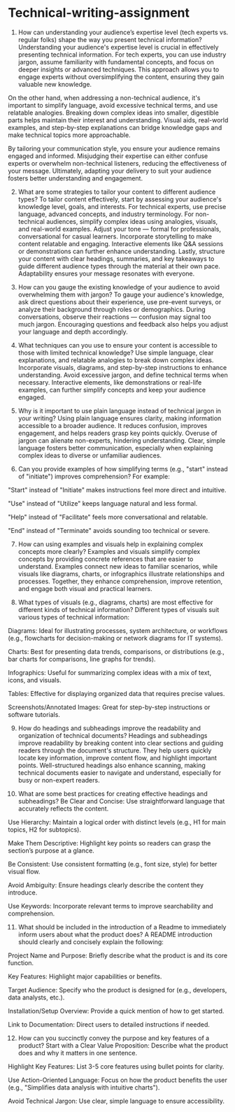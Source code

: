 # Technical-writing-assignment
1. How can understanding your audience’s expertise level (tech experts vs. regular folks) shape the way you present technical information?
Understanding your audience's expertise level is crucial in effectively presenting technical information. For tech experts, you can use industry jargon, assume familiarity with fundamental concepts, and focus on deeper insights or advanced techniques. This approach allows you to engage experts without oversimplifying the content, ensuring they gain valuable new knowledge.

On the other hand, when addressing a non-technical audience, it's important to simplify language, avoid excessive technical terms, and use relatable analogies. Breaking down complex ideas into smaller, digestible parts helps maintain their interest and understanding. Visual aids, real-world examples, and step-by-step explanations can bridge knowledge gaps and make technical topics more approachable.

By tailoring your communication style, you ensure your audience remains engaged and informed. Misjudging their expertise can either confuse experts or overwhelm non-technical listeners, reducing the effectiveness of your message. Ultimately, adapting your delivery to suit your audience fosters better understanding and engagement.

2. What are some strategies to tailor your content to different audience types?
To tailor content effectively, start by assessing your audience's knowledge level, goals, and interests. For technical experts, use precise language, advanced concepts, and industry terminology. For non-technical audiences, simplify complex ideas using analogies, visuals, and real-world examples. Adjust your tone — formal for professionals, conversational for casual learners. Incorporate storytelling to make content relatable and engaging. Interactive elements like Q&A sessions or demonstrations can further enhance understanding. Lastly, structure your content with clear headings, summaries, and key takeaways to guide different audience types through the material at their own pace. Adaptability ensures your message resonates with everyone.

3. How can you gauge the existing knowledge of your audience to avoid overwhelming them with jargon?
To gauge your audience's knowledge, ask direct questions about their experience, use pre-event surveys, or analyze their background through roles or demographics. During conversations, observe their reactions — confusion may signal too much jargon. Encouraging questions and feedback also helps you adjust your language and depth accordingly.

4. What techniques can you use to ensure your content is accessible to those with limited technical knowledge?
Use simple language, clear explanations, and relatable analogies to break down complex ideas. Incorporate visuals, diagrams, and step-by-step instructions to enhance understanding. Avoid excessive jargon, and define technical terms when necessary. Interactive elements, like demonstrations or real-life examples, can further simplify concepts and keep your audience engaged.

5. Why is it important to use plain language instead of technical jargon in your writing?
Using plain language ensures clarity, making information accessible to a broader audience. It reduces confusion, improves engagement, and helps readers grasp key points quickly. Overuse of jargon can alienate non-experts, hindering understanding. Clear, simple language fosters better communication, especially when explaining complex ideas to diverse or unfamiliar audiences.

6. Can you provide examples of how simplifying terms (e.g., "start" instead of "initiate") improves comprehension?
For example:

"Start" instead of "Initiate" makes instructions feel more direct and intuitive.

"Use" instead of "Utilize" keeps language natural and less formal.

"Help" instead of "Facilitate" feels more conversational and relatable.

"End" instead of "Terminate" avoids sounding too technical or severe.

7. How can using examples and visuals help in explaining complex concepts more clearly?
Examples and visuals simplify complex concepts by providing concrete references that are easier to understand. Examples connect new ideas to familiar scenarios, while visuals like diagrams, charts, or infographics illustrate relationships and processes. Together, they enhance comprehension, improve retention, and engage both visual and practical learners.

8. What types of visuals (e.g., diagrams, charts) are most effective for different kinds of technical information?
Different types of visuals suit various types of technical information:

Diagrams: Ideal for illustrating processes, system architecture, or workflows (e.g., flowcharts for decision-making or network diagrams for IT systems).

Charts: Best for presenting data trends, comparisons, or distributions (e.g., bar charts for comparisons, line graphs for trends).

Infographics: Useful for summarizing complex ideas with a mix of text, icons, and visuals.

Tables: Effective for displaying organized data that requires precise values.

Screenshots/Annotated Images: Great for step-by-step instructions or software tutorials.

9. How do headings and subheadings improve the readability and organization of technical documents?
Headings and subheadings improve readability by breaking content into clear sections and guiding readers through the document's structure. They help users quickly locate key information, improve content flow, and highlight important points. Well-structured headings also enhance scanning, making technical documents easier to navigate and understand, especially for busy or non-expert readers.

10. What are some best practices for creating effective headings and subheadings?
Be Clear and Concise: Use straightforward language that accurately reflects the content.

Use Hierarchy: Maintain a logical order with distinct levels (e.g., H1 for main topics, H2 for subtopics).

Make Them Descriptive: Highlight key points so readers can grasp the section’s purpose at a glance.

Be Consistent: Use consistent formatting (e.g., font size, style) for better visual flow.

Avoid Ambiguity: Ensure headings clearly describe the content they introduce.

Use Keywords: Incorporate relevant terms to improve searchability and comprehension.

11. What should be included in the introduction of a Readme to immediately inform users about what the product does?
A README introduction should clearly and concisely explain the following:

Project Name and Purpose: Briefly describe what the product is and its core function.

Key Features: Highlight major capabilities or benefits.

Target Audience: Specify who the product is designed for (e.g., developers, data analysts, etc.).

Installation/Setup Overview: Provide a quick mention of how to get started.

Link to Documentation: Direct users to detailed instructions if needed.

12. How can you succinctly convey the purpose and key features of a product?
Start with a Clear Value Proposition: Describe what the product does and why it matters in one sentence.

Highlight Key Features: List 3-5 core features using bullet points for clarity.

Use Action-Oriented Language: Focus on how the product benefits the user (e.g., "Simplifies data analysis with intuitive charts").

Avoid Technical Jargon: Use clear, simple language to ensure accessibility.
